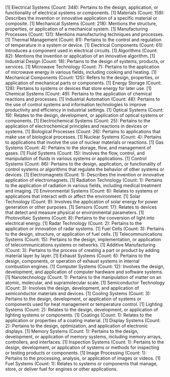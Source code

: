 [1] Electrical Systems (Count: 348): Pertains to the design, application, or functionality of electrical systems or components.
[1] Materials (Count: 159): Describes the invention or innovative application of a specific material or composite.
[1] Mechanical Systems (Count: 218): Mentions the structure, properties, or application of a mechanical system.
[1] Manufacturing Processes (Count: 131): Mentions manufacturing techniques and processes.
[1] Thermal Management (Count: 81): Pertains to the control and regulation of temperature in a system or device.
[1] Electrical Components (Count: 61): Introduces a component used in electrical circuits.
[1] Algorithms (Count: 82): Mentions the invention or application of an innovative algorithm.
[1] Industrial Design (Count: 18): Pertains to the design of systems, products, or services.
[1] Microwave Technology (Count: 7): Pertains to the application of microwave energy in various fields, including cooking and heating.
[1] Mechanical Components (Count: 125): Refers to the design, properties, or application of mechanical parts or components.
[1] Energy Storage (Count: 128): Pertains to systems or devices that store energy for later use.
[1] Chemical Systems (Count: 49): Pertains to the application of chemical reactions and processes.
[1] Industrial Automation (Count: 48): Pertains to the use of control systems and information technologies to improve productivity and efficiency in industrial settings.
[1] Optical Systems (Count: 19): Relates to the design, development, or application of optical systems or components.
[1] Electrochemical Systems (Count: 25): Pertains to the application of electrochemical principles and reactions in devices or systems.
[1] Biological Processes (Count: 26): Pertains to applications that make use of biological processes.
[1] Nuclear Systems (Count: 4): Pertains to applications that involve the use of nuclear materials or reactions.
[1] Gas Systems (Count: 4): Pertains to the storage, flow, and management of gases.
[1] Fluid Systems (Count: 15): Involves the flow, control, and manipulation of fluids in various systems or applications.
[1] Control Systems (Count: 86): Pertains to the design, application, or functionality of control systems or algorithms that regulate the behavior of other systems or devices.
[1] Electromagnets (Count: 1): Describes the invention or innovative application of electromagnets.
[1] Radiation Technology (Count: 1): Pertains to the application of radiation in various fields, including medical treatment and imaging.
[1] Environmental Systems (Count: 6): Relates to systems or applications that interact with or affect the environment.
[1] Solar Technology (Count: 9): Involves the application of solar energy for power generation or other purposes.
[1] Sensors (Count: 17): Relates to devices that detect and measure physical or environmental parameters.
[1] Photovoltaic Systems (Count: 8): Pertains to the conversion of light into electrical energy.
[1] Radar Technology (Count: 2): Pertains to the application or innovation of radar systems.
[1] Fuel Cells (Count: 3): Pertains to the design, structure, or application of fuel cells.
[1] Telecommunications Systems (Count: 15): Pertains to the design, implementation, or application of telecommunications systems or networks.
[1] Additive Manufacturing (Count: 3): Pertains to the process of creating a part or product by adding material layer by layer.
[1] Exhaust Systems (Count: 6): Pertains to the design, components, or operation of exhaust systems in internal combustion engines.
[1] Computer Systems (Count: 12): Involves the design, development, and application of computer hardware and software systems.
[1] Nanotechnology (Count: 1): Pertains to the manipulation of matter on an atomic, molecular, and supramolecular scale.
[1] Semiconductor Technology (Count: 3): Involves the design, development, and application of semiconductor materials and devices.
[1] Cooling Systems (Count: 3): Pertains to the design, development, or application of systems or components used for heat management or temperature control.
[1] Lighting Systems (Count: 2): Relates to the design, development, or application of lighting systems or components.
[1] Coatings (Count: 1): Relates to the application or properties of a coating material.
[1] Display Systems (Count: 2): Pertains to the design, optimization, and application of electronic displays.
[1] Memory Systems (Count: 1): Pertains to the design, development, or application of memory systems, including memory arrays, controllers, and interfaces.
[1] Inspection Systems (Count: 1): Pertains to the design, development, or application of systems or methods for inspecting or testing products or components.
[1] Image Processing (Count: 1): Pertains to the processing, analysis, or application of images or videos.
[1] Fuel Systems (Count: 1): Relates to systems or components that manage, store, or deliver fuel for engines or other applications.


